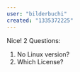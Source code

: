 ```yaml
---
user: "bilderbuchi"
created: "1335372225"
---
```


Nice! 2 Questions:
1) No Linux version?
2) Which License?

